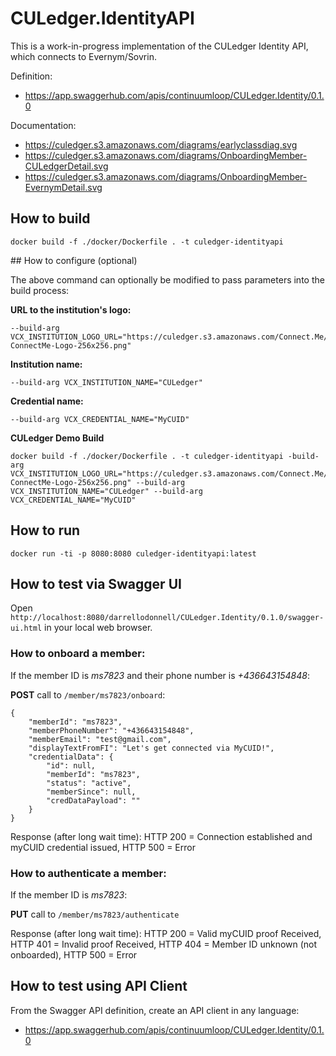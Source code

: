 # CULedger.IdentityAPI

This is a work-in-progress implementation of the CULedger Identity API, which connects to Evernym/Sovrin.

Definition:

  * https://app.swaggerhub.com/apis/continuumloop/CULedger.Identity/0.1.0

Documentation:

  * https://culedger.s3.amazonaws.com/diagrams/earlyclassdiag.svg
  * https://culedger.s3.amazonaws.com/diagrams/OnboardingMember-CULedgerDetail.svg
  * https://culedger.s3.amazonaws.com/diagrams/OnboardingMember-EvernymDetail.svg

## How to build

	docker build -f ./docker/Dockerfile . -t culedger-identityapi

## How to configure (optional)

The above command can optionally be modified to pass parameters into the build process:

**URL to the institution's logo:**

	--build-arg VCX_INSTITUTION_LOGO_URL="https://culedger.s3.amazonaws.com/Connect.Me/CULedger-ConnectMe-Logo-256x256.png"

**Institution name:**

	--build-arg VCX_INSTITUTION_NAME="CULedger"

**Credential name:**

	--build-arg VCX_CREDENTIAL_NAME="MyCUID"

**CULedger Demo Build**

	docker build -f ./docker/Dockerfile . -t culedger-identityapi -build-arg VCX_INSTITUTION_LOGO_URL="https://culedger.s3.amazonaws.com/Connect.Me/CULedger-ConnectMe-Logo-256x256.png" --build-arg VCX_INSTITUTION_NAME="CULedger" --build-arg VCX_CREDENTIAL_NAME="MyCUID" 


## How to run

	docker run -ti -p 8080:8080 culedger-identityapi:latest

## How to test via Swagger UI

Open `http://localhost:8080/darrellodonnell/CULedger.Identity/0.1.0/swagger-ui.html` in your local web browser.

### How to onboard a member:

If the member ID is *ms7823* and their phone number is *+436643154848*:

**POST** call to `/member/ms7823/onboard`:

	{
	    "memberId": "ms7823",
	    "memberPhoneNumber": "+436643154848",
	    "memberEmail": "test@gmail.com",
	    "displayTextFromFI": "Let's get connected via MyCUID!",
	    "credentialData": {
	        "id": null,
	        "memberId": "ms7823",
	        "status": "active",
	        "memberSince": null,
	        "credDataPayload": ""
	    }
	}

Response (after long wait time): HTTP 200 = Connection established and myCUID credential issued, HTTP 500 = Error

### How to authenticate a member:

If the member ID is *ms7823*:

**PUT** call to `/member/ms7823/authenticate`

Response (after long wait time): HTTP 200 = Valid myCUID proof Received, HTTP 401 = Invalid proof Received, HTTP 404 = Member ID unknown (not onboarded), HTTP 500 = Error

## How to test using API Client

From the Swagger API definition, create an API client in any language:

  * https://app.swaggerhub.com/apis/continuumloop/CULedger.Identity/0.1.0

